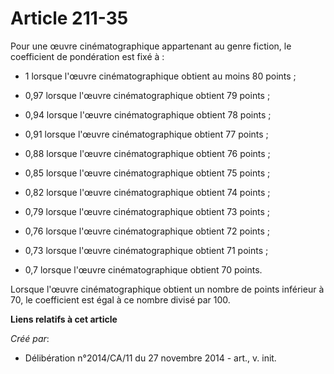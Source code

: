 # Article 211-35

Pour une œuvre cinématographique appartenant au genre fiction, le coefficient de pondération est fixé à :

- 1 lorsque l'œuvre cinématographique obtient au moins 80 points ;

- 0,97 lorsque l'œuvre cinématographique obtient 79 points ;

- 0,94 lorsque l'œuvre cinématographique obtient 78 points ;

- 0,91 lorsque l'œuvre cinématographique obtient 77 points ;

- 0,88 lorsque l'œuvre cinématographique obtient 76 points ;

- 0,85 lorsque l'œuvre cinématographique obtient 75 points ;

- 0,82 lorsque l'œuvre cinématographique obtient 74 points ;

- 0,79 lorsque l'œuvre cinématographique obtient 73 points ;

- 0,76 lorsque l'œuvre cinématographique obtient 72 points ;

- 0,73 lorsque l'œuvre cinématographique obtient 71 points ;

- 0,7 lorsque l'œuvre cinématographique obtient 70 points. 

Lorsque l'œuvre cinématographique obtient un nombre de points inférieur à 70, le coefficient est égal à ce nombre divisé par
100.

**Liens relatifs à cet article**

_Créé par_:

  - Délibération n°2014/CA/11 du 27 novembre 2014 - art., v. init.
